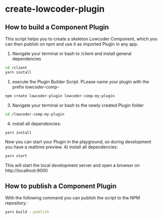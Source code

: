 # create-lowcoder-plugin

## How to build a Component Plugin

This script helps you to create a skeleton Lowcoder Component, which you can then publish on npm and use it as imported Plugin in any app. 

1) Navigate your terminal or bash to /client and install general dependencies
```bash
cd /client
yarn install
```
1) execute the Plugin Builder Script. PLease name your plugin with the prefix lowcoder-comp-

```bash
npm create lowcoder-plugin lowcoder-comp-my-plugin
```
3) Navigate your terminal or bash to the newly created Plugin folder
```bash
cd /lowcoder-comp-my-plugin
```
4) install all dependencies:
```bash
yarn install
```
Now you can start your Plugin in the playground, so during development you have a realtime preview.
4) install all dependencies:
```bash
yarn start
```
This will start the local development server and open a browser on http://localhost:9000 

## How to publish a Component Plugin

With the following command you can publish the script to the NPM repository:
```bash
yarn build --publish
```